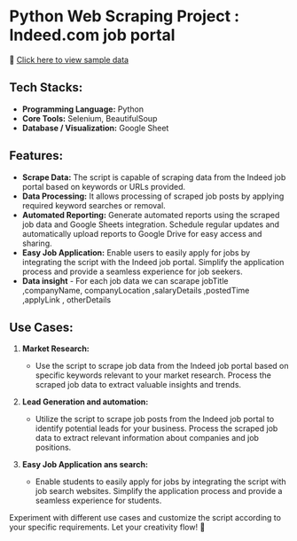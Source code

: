 
# Python Web Scraping Project : Indeed.com job portal

📌 [ Click here to view sample data ](https://docs.google.com/spreadsheets/d/1vyIPk28NmBWbUIEeUbZgJp5OGgZjozXU/edit?usp=sharing&ouid=112030938654494815927&rtpof=true&sd=true)

## Tech Stacks:
- **Programming Language:** Python
- **Core Tools:** Selenium, BeautifulSoup
- **Database / Visualization:** Google Sheet

## Features:
- **Scrape Data:** The script is capable of scraping data from the Indeed job portal based on keywords or URLs provided.
- **Data Processing:** It allows processing of scraped job posts by applying required keyword searches or removal.
- **Automated Reporting:** Generate automated reports using the scraped job data and Google Sheets integration. Schedule regular updates and automatically upload reports to Google Drive for easy access and sharing.
- **Easy Job Application:** Enable users to easily apply for jobs by integrating the script with the Indeed job portal. Simplify the application process and provide a seamless experience for job seekers.
- **Data insight** - For each job data we can scarape jobTitle ,companyName, companyLocation ,salaryDetails ,postedTime ,applyLink , otherDetails

## Use Cases:
1. **Market Research:**
   - Use the script to scrape job data from the Indeed job portal based on specific keywords relevant to your market research. Process the scraped job data to extract valuable insights and trends.

2. **Lead Generation and automation:**
   - Utilize the script to scrape job posts from the Indeed job portal to identify potential leads for your business. Process the scraped job data to extract relevant information about companies and job positions.


4. **Easy Job Application ans search:**
    - Enable students to easily apply for jobs by integrating the script with job search websites. Simplify the application process and provide a seamless experience for students.

Experiment with different use cases and customize the script according to your specific requirements. Let your creativity flow! 🚀

